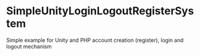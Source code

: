 # SimpleUnityLoginLogoutRegisterSystem
 Simple example for Unity and PHP account creation (register), login and logout mechanism
